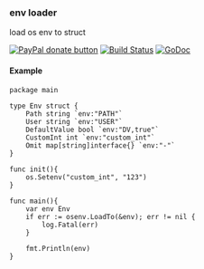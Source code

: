 ### env loader

load os env to struct

[![PayPal donate button](https://img.shields.io/badge/paypal-donate-yellow.svg)](https://www.paypal.com/cgi-bin/webscr?cmd=_donations&hosted_button_id=YL3P2TXPF2GKE&item_name=node%2ddota2%2dspectator&currency_code=USD)
[![Build Status](https://travis-ci.org/colindev/osenv.svg?branch=master)](https://travis-ci.org/colindev/osenv)
[![GoDoc](https://godoc.org/github.com/colindev/osenv?status.svg)](https://godoc.org/github.com/colindev/osenv)

#### Example

```golang
package main

type Env struct {
    Path string `env:"PATH"`
    User string `env:"USER"`
    DefaultValue bool `env:"DV,true"`
    CustomInt int `env:"custom_int"`
    Omit map[string]interface{} `env:"-"`
}

func init(){
    os.Setenv("custom_int", "123")
}

func main(){
    var env Env
    if err := osenv.LoadTo(&env); err != nil {
        log.Fatal(err)
    }

    fmt.Println(env)
}
```
